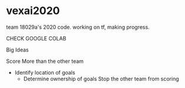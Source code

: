 # vexai2020
team 18029a's 2020 code. working on tf, making progress.

CHECK GOOGLE COLAB


Big Ideas 

Score More than the other team
- Identify location of goals
  - Determine ownership of goals
Stop the other team from scoring

